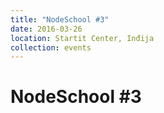 ```yaml
---
title: "NodeSchool #3"
date: 2016-03-26
location: Startit Center, Inđija
collection: events
---
```


# NodeSchool #3
